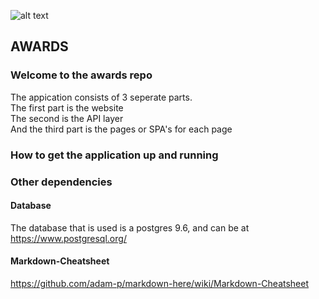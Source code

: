 
![alt text](https://github.com/roachmanza/Awards/blob/master/client/content/images/bluetrophy.png "Awards")
## AWARDS

### Welcome to the awards repo
The appication consists of 3 seperate parts.<br/>
The first part is the website<br/>
The second is the API layer<br/>
And the third part is the pages or SPA's for each page<br/>

### How to get the application up and running



### Other dependencies

#### Database
The database that is used is a postgres 9.6, and can be at <a href="https://www.postgresql.org/">https://www.postgresql.org/</a>

#### Markdown-Cheatsheet
<a href="https://github.com/adam-p/markdown-here/wiki/Markdown-Cheatsheet">https://github.com/adam-p/markdown-here/wiki/Markdown-Cheatsheet</a>











